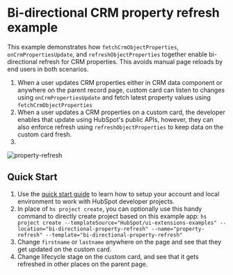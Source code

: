 # Bi-directional CRM property refresh example

This example demonstrates how `fetchCrmObjectProperties`, `onCrmPropertiesUpdate`, and `refreshObjectProperties` together enable bi-directional refresh for CRM properties. This avoids manual page reloads by end users in both scenarios.

1. When a user updates CRM properties either in CRM data component or anywhere on the parent record page, custom card can listen to changes using `onCrmPropertiesUpdate` and fetch latest property values using `fetchCrmObjectProperties`
2. When a user updates a CRM properties on a custom card, the developer enables that update using HubSpot's public APIs, however, they can also enforce refresh using `refreshObjectProperties` to keep data on the custom card fresh.
3. 
![property-refresh](https://github.com/HubSpot/ui-extensions-examples/assets/20711270/0a13b2bc-c6d7-4fd6-a43c-225e9d94aef4)


## Quick Start

1. Use the [quick start guide](https://developers.hubspot.com/docs/platform/ui-extensions-quickstart) to learn how to setup your account and local environment to work with HubSpot developer projects. 
2. In place of `hs project create`, you can optionally use this handy command to directly create project based on this example app: `hs project create --templateSource="HubSpot/ui-extensions-examples" --location="bi-directional-property-refresh" --name="property-refresh" --template="bi-directional-property-refresh"`
3. Change `firstname` or `lastname` anywhere on the page and see that they get updated on the custom card.
4. Change lifecycle stage on the custom card, and see that it gets refreshed in other places on the parent page.
